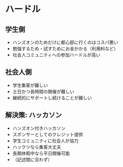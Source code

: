 # ハードル

## 学生側

- ハンズオンのためだけに都心部に行くのはコスパ悪い
- 勉強するため・試すためにお金かかる（利用料など）
- 社会人コミュニティへの参加ハードルが高い

## 社会人側

- 学生集客が難しい
- 土日かつ長時間の開催が難しい
- 継続的にサポートし続けることが難しい

## 解決策: ハッカソン

- ハンズオン付きハッカソン
- スポンサーとしてのクレジット提供
- 学生コミュニティに社会人が協力
- ハックツなら集客大丈夫
- 長期休暇中なら平日開催可能
- （記述間に合わず）
